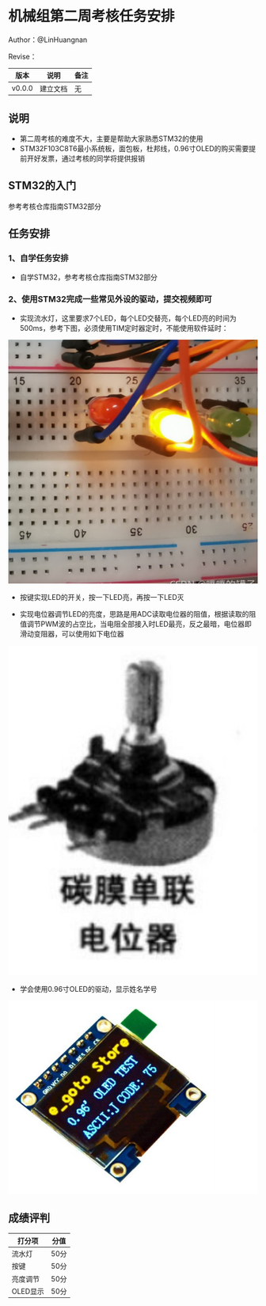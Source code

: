 # 机械组第二周考核任务安排

Author：@LinHuangnan

Revise：

| 版本 | 说明 |备注|
| ---- | ---- | ---- |
| v0.0.0 | 建立文档 |无|

## 说明
- 第二周考核的难度不大，主要是帮助大家熟悉STM32的使用
- STM32F103C8T6最小系统板，面包板，杜邦线，0.96寸OLED的购买需要提前开好发票，通过考核的同学将提供报销


## STM32的入门

参考考核仓库指南STM32部分

## 任务安排
### 1、自学任务安排 
- 自学STM32，参考考核仓库指南STM32部分

### 2、使用STM32完成一些常见外设的驱动，提交视频即可

- 实现流水灯，这里要求7个LED，每个LED交替亮，每个LED亮的时间为500ms，参考下图，必须使用TIM定时器定时，不能使用软件延时：

<div align=center><img width="600"  src="./image/1.jpg"/></div>

- 按键实现LED的开关，按一下LED亮，再按一下LED灭

- 实现电位器调节LED的亮度，思路是用ADC读取电位器的阻值，根据读取的阻值调节PWM波的占空比，当电阻全部接入时LED最亮，反之最暗，电位器即滑动变阻器，可以使用如下电位器

<div align=center><img width="600"  src="./image/2.jpg"/></div>

- 学会使用0.96寸OLED的驱动，显示姓名学号

<div align=center><img width="600"  src="./image/3.jpg"/></div>

## 成绩评判
| 打分项 | 分值 |
| ---- | ---- | 
| 流水灯 | 50分 |
| 按键 | 50分 |
| 亮度调节 | 50分 |
| OLED显示 | 50分 |
